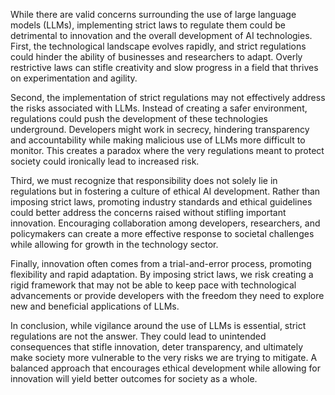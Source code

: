 While there are valid concerns surrounding the use of large language models (LLMs), implementing strict laws to regulate them could be detrimental to innovation and the overall development of AI technologies. First, the technological landscape evolves rapidly, and strict regulations could hinder the ability of businesses and researchers to adapt. Overly restrictive laws can stifle creativity and slow progress in a field that thrives on experimentation and agility.

Second, the implementation of strict regulations may not effectively address the risks associated with LLMs. Instead of creating a safer environment, regulations could push the development of these technologies underground. Developers might work in secrecy, hindering transparency and accountability while making malicious use of LLMs more difficult to monitor. This creates a paradox where the very regulations meant to protect society could ironically lead to increased risk.

Third, we must recognize that responsibility does not solely lie in regulations but in fostering a culture of ethical AI development. Rather than imposing strict laws, promoting industry standards and ethical guidelines could better address the concerns raised without stifling important innovation. Encouraging collaboration among developers, researchers, and policymakers can create a more effective response to societal challenges while allowing for growth in the technology sector.

Finally, innovation often comes from a trial-and-error process, promoting flexibility and rapid adaptation. By imposing strict laws, we risk creating a rigid framework that may not be able to keep pace with technological advancements or provide developers with the freedom they need to explore new and beneficial applications of LLMs.

In conclusion, while vigilance around the use of LLMs is essential, strict regulations are not the answer. They could lead to unintended consequences that stifle innovation, deter transparency, and ultimately make society more vulnerable to the very risks we are trying to mitigate. A balanced approach that encourages ethical development while allowing for innovation will yield better outcomes for society as a whole.